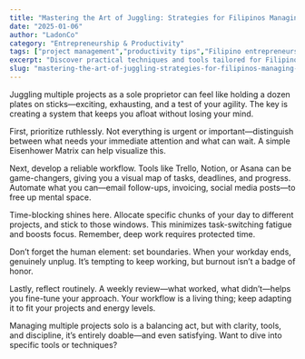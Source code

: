 ```yaml
---
title: "Mastering the Art of Juggling: Strategies for Filipinos Managing Multiple Projects Solo"
date: "2025-01-06"
author: "LadonCo"
category: "Entrepreneurship & Productivity"
tags: ["project management","productivity tips","Filipino entrepreneurs","time management","solo business"]
excerpt: "Discover practical techniques and tools tailored for Filipino entrepreneurs to stay organized, avoid burnout, and succeed in managing multiple projects solo."
slug: "mastering-the-art-of-juggling-strategies-for-filipinos-managing-multiple-projects-solo"
---
```


Juggling multiple projects as a sole proprietor can feel like holding a dozen plates on sticks—exciting, exhausting, and a test of your agility. The key is creating a system that keeps you afloat without losing your mind. 

First, prioritize ruthlessly. Not everything is urgent or important—distinguish between what needs your immediate attention and what can wait. A simple Eisenhower Matrix can help visualize this.

Next, develop a reliable workflow. Tools like Trello, Notion, or Asana can be game-changers, giving you a visual map of tasks, deadlines, and progress. Automate what you can—email follow-ups, invoicing, social media posts—to free up mental space.

Time-blocking shines here. Allocate specific chunks of your day to different projects, and stick to those windows. This minimizes task-switching fatigue and boosts focus. Remember, deep work requires protected time.

Don’t forget the human element: set boundaries. When your workday ends, genuinely unplug. It’s tempting to keep working, but burnout isn’t a badge of honor.

Lastly, reflect routinely. A weekly review—what worked, what didn’t—helps you fine-tune your approach. Your workflow is a living thing; keep adapting it to fit your projects and energy levels.

Managing multiple projects solo is a balancing act, but with clarity, tools, and discipline, it’s entirely doable—and even satisfying. Want to dive into specific tools or techniques?